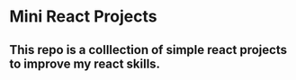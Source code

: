 # Mini React Projects

## This repo is a colllection of simple react projects to improve my react skills.